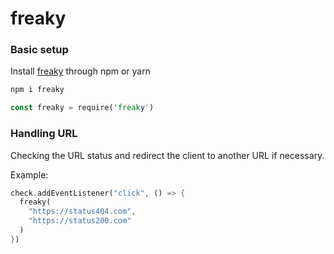 # freaky

### Basic setup

Install [freaky] through npm or yarn

```rust
npm i freaky
```
```rust
const freaky = require('freaky')
```
[freaky]: https://www.npmjs.com/package/freaky
### Handling URL

Checking the URL status and redirect the client to another URL if necessary.

Example:
```rust
check.addEventListener("click", () => {
  freaky(
    "https://status404.com",
    "https://status200.com"
  )
})
```
